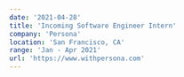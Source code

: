 ```yaml
---
date: '2021-04-28'
title: 'Incoming Software Engineer Intern'
company: 'Persona'
location: 'San Francisco, CA'
range: 'Jan - Apr 2021'
url: 'https://www.withpersona.com'
---
```

